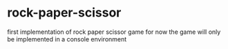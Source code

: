 # rock-paper-scissor

first implementation of rock paper scissor game
for now the game will only be implemented in a console environment

